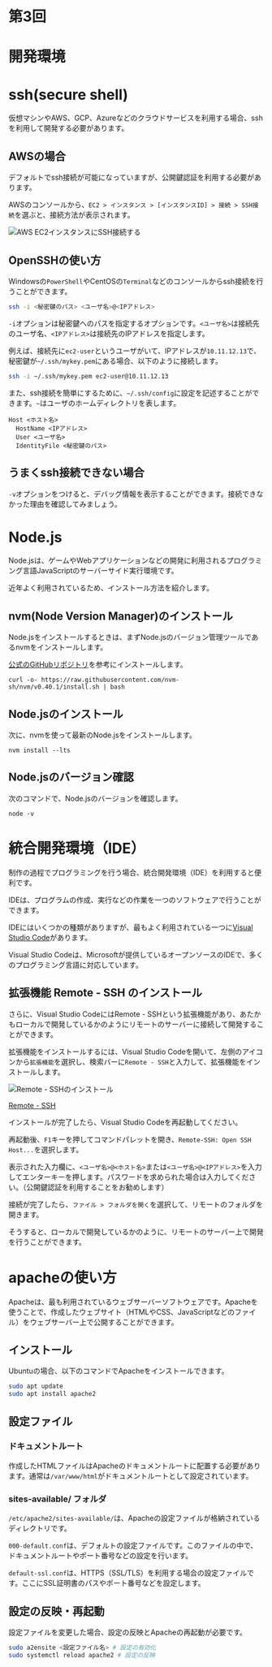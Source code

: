 # 第3回

# 開発環境

# ssh(secure shell)

仮想マシンやAWS、GCP、Azureなどのクラウドサービスを利用する場合、sshを利用して開発する必要があります。

## AWSの場合

デフォルトでssh接続が可能になっていますが、公開鍵認証を利用する必要があります。

AWSのコンソールから、`EC2 > インスタンス > [インスタンスID] > 接続 > SSH接続`を選ぶと、接続方法が表示されます。

![AWS EC2インスタンスにSSH接続する](../images/aws_ssh_connect.jpg)

## OpenSSHの使い方

Windowsの`PowerShell`やCentOSの`Terminal`などのコンソールからssh接続を行うことができます。

```bash
ssh -i <秘密鍵のパス> <ユーザ名>@<IPアドレス>
```

`-i`オプションは秘密鍵へのパスを指定するオプションです。`<ユーザ名>`は接続先のユーザ名、`<IPアドレス>`は接続先のIPアドレスを指定します。

例えば、接続先に`ec2-user`というユーザがいて、IPアドレスが`10.11.12.13`で、秘密鍵が`~/.ssh/mykey.pem`にある場合、以下のように接続します。

```bash
ssh -i ~/.ssh/mykey.pem ec2-user@10.11.12.13
```

また、ssh接続を簡単にするために、`~/.ssh/config`に設定を記述することができます。`~`はユーザのホームディレクトリを表します。

```
Host <ホスト名>
  HostName <IPアドレス>
  User <ユーザ名>
  IdentityFile <秘密鍵のパス>
```

## うまくssh接続できない場合

`-v`オプションをつけると、デバッグ情報を表示することができます。接続できなかった理由を確認してみましょう。

# Node.js

Node.jsは、ゲームやWebアプリケーションなどの開発に利用されるプログラミング言語JavaScriptのサーバーサイド実行環境です。

近年よく利用されているため、インストール方法を紹介します。

## nvm(Node Version Manager)のインストール

Node.jsをインストールするときは、まずNode.jsのバージョン管理ツールであるnvmをインストールします。

[公式のGitHubリポジトリ](https://github.com/nvm-sh/nvm)を参考にインストールします。

```
curl -o- https://raw.githubusercontent.com/nvm-sh/nvm/v0.40.1/install.sh | bash
```

## Node.jsのインストール

次に、nvmを使って最新のNode.jsをインストールします。

```
nvm install --lts
```

## Node.jsのバージョン確認

次のコマンドで、Node.jsのバージョンを確認します。

```
node -v
```

# 統合開発環境（IDE）

制作の過程でプログラミングを行う場合、統合開発環境（IDE）を利用すると便利です。

IDEは、プログラムの作成、実行などの作業を一つのソフトウェアで行うことができます。

IDEにはいくつかの種類がありますが、最もよく利用されている一つに[Visual Studio Code](https://code.visualstudio.com/)があります。

Visual Studio Codeは、Microsoftが提供しているオープンソースのIDEで、多くのプログラミング言語に対応しています。

## 拡張機能 Remote - SSH のインストール

さらに、Visual Studio CodeにはRemote - SSHという拡張機能があり、あたかもローカルで開発しているかのようにリモートのサーバーに接続して開発することができます。

拡張機能をインストールするには、Visual Studio Codeを開いて、左側のアイコンから`拡張機能`を選択し、検索バーに`Remote - SSH`と入力して、拡張機能をインストールします。

![Remote - SSHのインストール](../images/vscode_extention.jpg)

[Remote - SSH](https://marketplace.visualstudio.com/items?itemName=ms-vscode-remote.remote-ssh)

インストールが完了したら、Visual Studio Codeを再起動してください。

再起動後、`F1`キーを押してコマンドパレットを開き、`Remote-SSH: Open SSH Host...`を選択します。

表示された入力欄に、`<ユーザ名>@<ホスト名>`または`<ユーザ名>@<IPアドレス>`を入力してエンターキーを押します。パスワードを求められた場合は入力してください。（公開鍵認証を利用することをお勧めします）

接続が完了したら、`ファイル > フォルダを開く`を選択して、リモートのフォルダを開きます。

そうすると、ローカルで開発しているかのように、リモートのサーバー上で開発を行うことができます。

# apacheの使い方

Apacheは、最も利用されているウェブサーバーソフトウェアです。Apacheを使うことで、作成したウェブサイト（HTMLやCSS、JavaScriptなどのファイル）をウェブサーバー上で公開することができます。

## インストール

Ubuntuの場合、以下のコマンドでApacheをインストールできます。

```bash
sudo apt update
sudo apt install apache2
```

## 設定ファイル

### ドキュメントルート

作成したHTMLファイルはApacheのドキュメントルートに配置する必要があります。通常は`/var/www/html`がドキュメントルートとして設定されています。

### sites-available/ フォルダ

`/etc/apache2/sites-available/`は、Apacheの設定ファイルが格納されているディレクトリです。

`000-default.conf`は、デフォルトの設定ファイルです。このファイルの中で、ドキュメントルートやポート番号などの設定を行います。

`default-ssl.conf`は、HTTPS（SSL/TLS）を利用する場合の設定ファイルです。ここにSSL証明書のパスやポート番号などを設定します。

## 設定の反映・再起動

設定ファイルを変更した場合、設定の反映とApacheの再起動が必要です。

```bash
sudo a2ensite <設定ファイル名> # 設定の有効化
sudo systemctl reload apache2 # 設定の反映
```